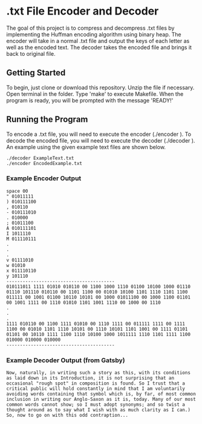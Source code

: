 # .txt File Encoder and Decoder

The goal of this project is to compress and decompress .txt files by implementing the Huffman encoding algorithm using binary heap. The encoder will take in a normal .txt file and output the keys of each letter as well as the encoded text. The decoder takes the encoded file and brings it back to original file.

## Getting Started

To begin, just clone or download this repository. Unzip the file if necessary. Open terminal in the folder. Type 'make' to execute Makefile. When the program is ready, you will be prompted with the message 'READY!'

## Running the Program

To encode a .txt file, you will need to execute the encoder (./encoder <Example Text Here>). To decode the encoded file, you will need to execute the decoder (./decoder <Example Text Here>). An example using the given example text files are shown below.

```
./decoder ExampleText.txt
./encoder EncodedExample.txt
```

### Example Encoder Output

```
space 00
" 01011111
) 010111100
, 010110
- 010111010
. 010000
; 01011100
A 010111101
I 1011110
M 011110111
.
.
.
v 01111010
w 01010
x 011110110
y 101110
----------------------------------------
010111011 1111 01010 010110 00 1100 1000 1110 01100 10100 1000 01110 01110 101110 010110 00 1101 1100 00 01010 10100 1101 1110 1101 1100 011111 00 1001 01100 10110 10101 00 1000 01011100 00 1000 1100 01101 00 1001 1111 00 1110 01010 1101 1001 1110 00 1000 00 1110 
.
.
.
1111 010110 00 1100 1111 01010 00 1110 1111 00 011111 1111 00 1111 1100 00 01010 1101 1110 10101 00 1110 10101 1101 1001 00 1111 01101 01101 00 10110 1111 1100 1110 10100 1000 1011111 1110 1101 1111 1100 010000 010000 010000  
----------------------------------------
```
### Example Decoder Output (from Gatsby)

```
Now, naturally, in writing such a story as this, with its conditions as laid down in its Introduction, it is not surprising that an occasional "rough spot" in composition is found. So I trust that a critical public will hold constantly in mind that I am voluntarily avoiding words containing that symbol which is, by far, of most common inclusion in writing our Anglo-Saxon as it is, today. Many of our most common words cannot show; so I must adopt synonyms; and so twist a thought around as to say what I wish with as much clarity as I can.) So, now to go on with this odd contraption...
```


